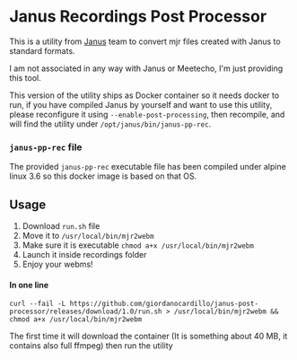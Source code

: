 # Janus Recordings Post Processor

This is a utility from [Janus](https://janus.conf.meetecho.com/) team to convert mjr files created with Janus to standard formats.

I am not associated in any way with Janus or Meetecho, I'm just providing this tool.

This version of the utility ships as Docker container so it needs docker to run, if you have compiled Janus by yourself and want to use this utility,
please reconfigure it using `--enable-post-processing`, then recompile, and will find the utility under `/opt/janus/bin/janus-pp-rec`.

### `janus-pp-rec` file

The provided `janus-pp-rec` executable file has been compiled under alpine linux 3.6 so this docker image is based on that OS.
 
## Usage

1. Download `run.sh` file
2. Move it to `/usr/local/bin/mjr2webm`
3. Make sure it is executable `chmod a+x /usr/local/bin/mjr2webm`
4. Launch it inside recordings folder
5. Enjoy your webms! 

#### In one line 

```
curl --fail -L https://github.com/giordanocardillo/janus-post-processor/releases/download/1.0/run.sh > /usr/local/bin/mjr2webm && chmod a+x /usr/local/bin/mjr2webm
```


The first time it will download the container (It is something about 40 MB, it contains also full ffmpeg) then run the utility

